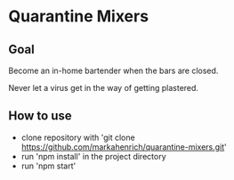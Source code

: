 # Quarantine Mixers

## Goal

Become an in-home bartender when the bars are closed. 

Never let a virus get in the way of getting plastered. 

## How to use

- clone repository with 'git clone https://github.com/markahenrich/quarantine-mixers.git'
- run 'npm install' in the project directory 
- run 'npm start'